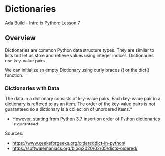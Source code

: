 # Dictionaries
Ada Build - Intro to Python: Lesson 7 

## Overview
Dictionaries are common Python data structure types. They are similar to lists but let us store and retieve values using integer indices. Dictionaries use key-value pairs. 

We can initialize an empty Dictionary using curly braces {} or the dict() function.

### Dictionaries with Data
The data in a dictionary consists of key-value pairs. Each key-value pair in a dictionary is reffered to as an item. The order of the key-value pairs is not guaranteed so a dictionary is a collection of unordered items.* 

* However, starting from Python 3.7, insertion order of Python dictionaries is guranteed. 

Sources: 
* https://www.geeksforgeeks.org/ordereddict-in-python/
* https://softwaremaniacs.org/blog/2020/02/05/dicts-ordered/


